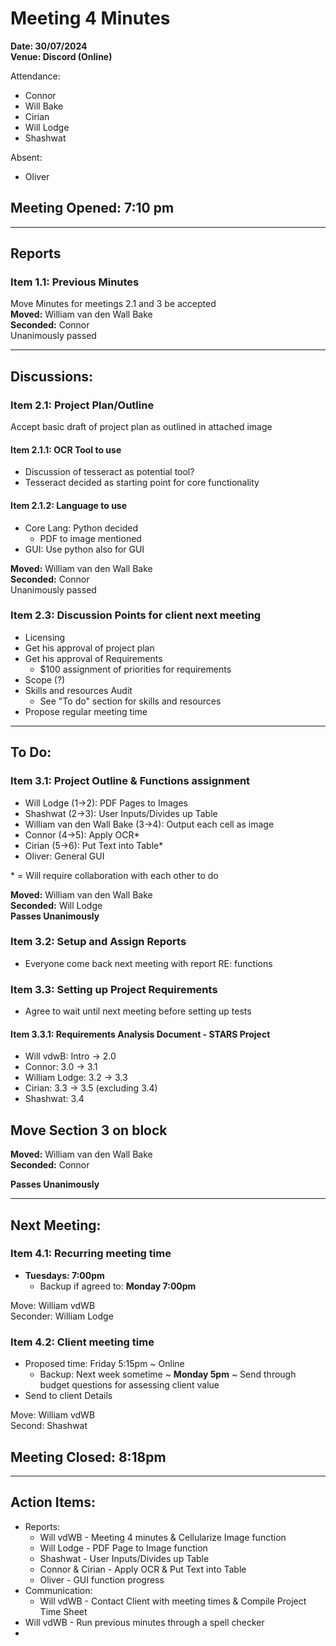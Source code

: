 ﻿# **Meeting 4 Minutes**

**Date: 30/07/2024**<br>
**Venue: Discord (Online)**

Attendance:
- Connor
- Will Bake
- Cirian 
- Will Lodge
- Shashwat

Absent: 
- Oliver


## Meeting Opened: 7:10 pm

---

## Reports

### Item 1.1: Previous Minutes
Move Minutes for meetings 2.1 and 3 be accepted 
<br> **Moved:** William van den Wall Bake
<br> **Seconded:** Connor
<br> Unanimously passed

---

## Discussions:

### Item 2.1: Project Plan/Outline
Accept basic draft of project plan as outlined in attached image

#### Item 2.1.1: OCR Tool to use
- Discussion of tesseract as potential tool?
- Tesseract decided as starting point for core functionality

#### Item 2.1.2: Language to use
- Core Lang: Python decided
	- PDF to image mentioned
- GUI: Use python also for GUI

**Moved:** William van den Wall Bake <br>
**Seconded:** Connor
<br>
Unanimously passed


### Item 2.3: Discussion Points for client next meeting
- Licensing
- Get his approval of project plan
- Get his approval of Requirements
	- $100 assignment of priorities for requirements
- Scope (?)
- Skills and resources Audit
	- See "To do" section for skills and resources
- Propose regular meeting time
---

## To Do:

### Item 3.1: Project Outline & Functions assignment

- Will Lodge (1->2): PDF Pages to Images
- Shashwat (2->3): User Inputs/Divides up Table
- William van den Wall Bake (3->4): Output each
cell as image
- Connor (4->5): Apply OCR*
- Cirian (5->6): Put Text into Table*
- Oliver: General GUI

\* = Will require collaboration with each other to do

**Moved:** William van den Wall Bake <br>
**Seconded:** Will Lodge
**<br> Passes Unanimously**

### Item 3.2: Setup and Assign Reports

- Everyone come back next meeting with report RE: functions

### Item 3.3: Setting up Project Requirements

- Agree to wait until next meeting before setting up tests

#### Item 3.3.1: Requirements Analysis Document - STARS Project

- Will vdwB: Intro -> 2.0 <br>
- Connor: 3.0 -> 3.1 <br>
- William Lodge: 3.2 -> 3.3 <br>
- Cirian: 3.3 -> 3.5 (excluding 3.4) <br>
- Shashwat: 3.4 <br>

## Move Section 3 on block
**Moved:** William van den Wall Bake <br>
**Seconded:** Connor

**Passes Unanimously**

---

## Next Meeting:

### Item 4.1: Recurring meeting time
- **Tuesdays: 7:00pm**
	 - Backup if agreed to: **Monday 7:00pm**

Move: William vdWB <br>
Seconder: William Lodge

### Item 4.2: Client meeting time
- Proposed time: Friday 5:15pm ~ Online 
	- Backup: Next week sometime ~ **Monday 5pm** ~ Send through budget questions for assessing client value
- Send to client Details

Move: William vdWB<br>
Second: Shashwat 


## Meeting Closed: 8:18pm

---

## Action Items:
- Reports:
	- Will vdWB - Meeting 4 minutes & Cellularize Image function
	- Will Lodge - PDF Page to Image function
	- Shashwat - User Inputs/Divides up Table
	- Connor & Cirian - Apply OCR & Put Text into Table
	- Oliver - GUI function progress
- Communication:
	- Will vdWB - Contact Client with meeting times & Compile Project Time Sheet
- Will vdWB -  Run previous minutes through a spell checker
- 
